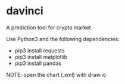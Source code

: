 # davinci
A prediction tool for crypto market

Use Python3 and the following dependencies: 
- pip3 install requests
- pip3 install matplotlib
- pip3 install pandas

NOTE: open the chart (.xml) with draw.io
